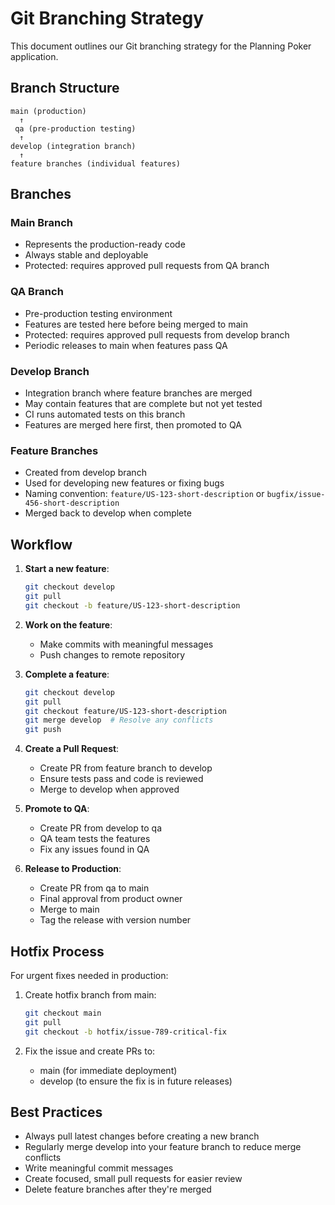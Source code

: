 # Git Branching Strategy

This document outlines our Git branching strategy for the Planning Poker application.

## Branch Structure

```
main (production)
  ↑
 qa (pre-production testing)
  ↑
develop (integration branch)
  ↑
feature branches (individual features)
```

## Branches

### Main Branch
- Represents the production-ready code
- Always stable and deployable
- Protected: requires approved pull requests from QA branch

### QA Branch
- Pre-production testing environment
- Features are tested here before being merged to main
- Protected: requires approved pull requests from develop branch
- Periodic releases to main when features pass QA

### Develop Branch
- Integration branch where feature branches are merged
- May contain features that are complete but not yet tested
- CI runs automated tests on this branch
- Features are merged here first, then promoted to QA

### Feature Branches
- Created from develop branch
- Used for developing new features or fixing bugs
- Naming convention: `feature/US-123-short-description` or `bugfix/issue-456-short-description`
- Merged back to develop when complete

## Workflow

1. **Start a new feature**:
   ```bash
   git checkout develop
   git pull
   git checkout -b feature/US-123-short-description
   ```

2. **Work on the feature**:
   - Make commits with meaningful messages
   - Push changes to remote repository

3. **Complete a feature**:
   ```bash
   git checkout develop
   git pull
   git checkout feature/US-123-short-description
   git merge develop  # Resolve any conflicts
   git push
   ```

4. **Create a Pull Request**:
   - Create PR from feature branch to develop
   - Ensure tests pass and code is reviewed
   - Merge to develop when approved

5. **Promote to QA**:
   - Create PR from develop to qa
   - QA team tests the features
   - Fix any issues found in QA

6. **Release to Production**:
   - Create PR from qa to main
   - Final approval from product owner
   - Merge to main
   - Tag the release with version number

## Hotfix Process

For urgent fixes needed in production:

1. Create hotfix branch from main:
   ```bash
   git checkout main
   git pull
   git checkout -b hotfix/issue-789-critical-fix
   ```

2. Fix the issue and create PRs to:
   - main (for immediate deployment)
   - develop (to ensure the fix is in future releases)

## Best Practices

- Always pull latest changes before creating a new branch
- Regularly merge develop into your feature branch to reduce merge conflicts
- Write meaningful commit messages
- Create focused, small pull requests for easier review
- Delete feature branches after they're merged
